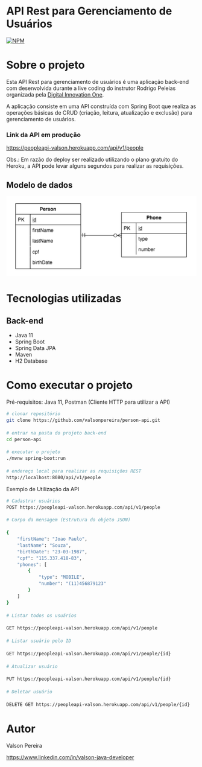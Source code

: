 # API Rest para Gerenciamento de Usuários 
[![NPM](https://img.shields.io/npm/l/react)](https://github.com/valsonpereira/person-api/blob/main/LICENSE) 

# Sobre o projeto

Esta API Rest para gerenciamento de usuários é uma aplicação back-end com desenvolvida durante a live coding do instrutor Rodrigo Peleias organizada pela [Digital Innovation One](https://digitalinnovation.one/ "Site da Digital Innovation One").

A aplicação consiste em uma API construída com Spring Boot que realiza as operações básicas de CRUD (criação, leitura, atualização e exclusão) para gerenciamento de usuários. 

### Link da API em produção 

https://peopleapi-valson.herokuapp.com/api/v1/people

Obs.: Em razão do deploy ser realizado utilizando o plano gratuito do Heroku, a API pode levar alguns segundos para realizar as requisições.


## Modelo de dados
![Modelo de dados](https://raw.githubusercontent.com/valsonpereira/my-assets/main/person-api/modelo_dados.png)

# Tecnologias utilizadas
## Back-end
- Java 11
- Spring Boot
- Spring Data JPA 
- Maven
- H2 Database

# Como executar o projeto

Pré-requisitos: Java 11, Postman (Cliente HTTP para utilizar a API)

```bash
# clonar repositório
git clone https://github.com/valsonpereira/person-api.git

# entrar na pasta do projeto back-end
cd person-api

# executar o projeto
./mvnw spring-boot:run

# endereço local para realizar as requisições REST
http://localhost:8080/api/v1/people
```

Exemplo de Utilização da API


```bash
# Cadastrar usuários 
POST https://peopleapi-valson.herokuapp.com/api/v1/people

# Corpo da mensagem (Estrutura do objeto JSON)

{
    "firstName": "Joao Paulo",
    "lastName": "Souza",
    "birthDate": "23-03-1987",
    "cpf": "115.337.418-83",
    "phones": [
        {
            "type": "MOBILE",
            "number": "(11)456879123"
        }
    ]
}

# Listar todos os usuários

GET https://peopleapi-valson.herokuapp.com/api/v1/people

# Listar usuário pelo ID

GET https://peopleapi-valson.herokuapp.com/api/v1/people/{id}

# Atualizar usuário 

PUT https://peopleapi-valson.herokuapp.com/api/v1/people/{id}

# Deletar usuário

DELETE GET https://peopleapi-valson.herokuapp.com/api/v1/people/{id}


```


# Autor

Valson Pereira

https://www.linkedin.com/in/valson-java-developer

